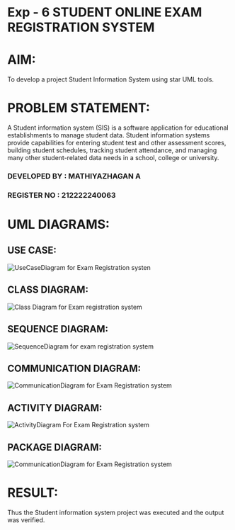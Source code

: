 # Exp - 6 STUDENT ONLINE EXAM REGISTRATION SYSTEM

# AIM:
To develop a project Student Information System using star UML tools.

# PROBLEM STATEMENT:
A Student information system (SIS) is a software application for educational establishments to manage student data. Student information systems provide capabilities for entering student test and other assessment scores, building student schedules, tracking student attendance, and managing many other student-related data needs in a school, college or university.

### DEVELOPED BY : MATHIYAZHAGAN A
### REGISTER NO : 212222240063
# UML DIAGRAMS:

## USE CASE:
![UseCaseDiagram for Exam Registration systen](https://github.com/user-attachments/assets/632b9f67-a2e9-46bd-92eb-82ab9330df87)

## CLASS DIAGRAM:
![Class Diagram for Exam registration system](https://github.com/user-attachments/assets/d5d7950d-a227-4842-9c00-0754ca5d6979)

## SEQUENCE DIAGRAM:
![SequenceDiagram for exam registration system](https://github.com/user-attachments/assets/22421c83-869c-4c53-bff5-9ad55a608ae6)

## COMMUNICATION DIAGRAM:
![CommunicationDiagram for Exam Registration system](https://github.com/user-attachments/assets/384f9dc8-933f-49bf-8d9b-3cd0d73f5557)

## ACTIVITY DIAGRAM:
![ActivityDiagram For Exam Registration system](https://github.com/user-attachments/assets/bca065e8-3daf-4bb2-ab9e-e63af5257df9)

## PACKAGE DIAGRAM:
![CommunicationDiagram for Exam Registration system](https://github.com/user-attachments/assets/53c6373d-d8fd-4dbd-a274-a2d720a94f5f)

# RESULT:
Thus the Student information system project was executed and the output was verified.
